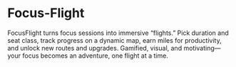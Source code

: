 # Focus-Flight
FocusFlight turns focus sessions into immersive “flights.” Pick duration and seat class, track progress on a dynamic map, earn miles for productivity, and unlock new routes and upgrades. Gamified, visual, and motivating—your focus becomes an adventure, one flight at a time.
